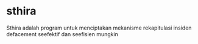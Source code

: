 # sthira
Sthira adalah program untuk menciptakan mekanisme rekapitulasi insiden defacement seefektif dan seefisien mungkin
